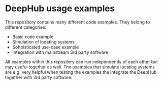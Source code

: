 <h1>DeepHub usage examples</h1>

This repository contains many different code examples. They belong to different categories:
<ul>
<li>Basic code example</li>
<li>Simulation of locating systems</li>
<li>Sohpisticated use-case example</li>
<li>Integration with mainstream 3rd party software</li>
</ul>

All examples within this repository can run independently of each other but may useful together as well. The examples that simulate locating systems are e.g. very helpful when testing the examples the integrate the DeepHub together with 3rd party software.

